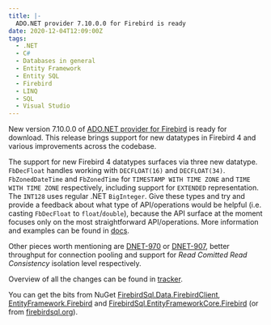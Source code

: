 ```yaml
---
title: |-
  ADO.NET provider 7.10.0.0 for Firebird is ready
date: 2020-12-04T12:09:00Z
tags:
  - .NET
  - C#
  - Databases in general
  - Entity Framework
  - Entity SQL
  - Firebird
  - LINQ
  - SQL
  - Visual Studio
---
```

New version 7.10.0.0 of [ADO.NET provider for Firebird][1] is ready for download. This release brings support for new datatypes in Firebird 4 and various improvements across the codebase. 

<!-- excerpt -->

The support for new Firebird 4 datatypes surfaces via three new datatype. `FbDecFloat` handles working with `DECFLOAT(16)` and `DECFLOAT(34)`. `FbZonedDateTime` and `FbZonedTime` for `TIMESTAMP WITH TIME ZONE` and `TIME WITH TIME ZONE` respectively, including support for `EXTENDED` representation. The `INT128` uses regular .NET `BigInteger`. Give these types and try and provide a feedback about what type of API/operations would be helpful (i.e. casting `FbDecFloat` to `float`/`double`), because the API surface at the moment focuses only on the most straightforward API/operations. More information and examples can be found in [docs][6]. 

Other pieces worth mentioning are [DNET-970][7] or [DNET-907][8], better throughput for connection pooling and support for _Read Comitted Read Consistency_ isolation level respectively.

Overview of all the changes can be found in [tracker][5].

You can get the bits from NuGet [FirebirdSql.Data.FirebirdClient][2], [EntityFramework.Firebird][3] and [FirebirdSql.EntityFrameworkCore.Firebird][4] (or from [firebirdsql.org][1]).

[1]: http://www.firebirdsql.org/en/net-provider/
[2]: http://www.nuget.org/packages/FirebirdSql.Data.FirebirdClient/
[3]: http://www.nuget.org/packages/EntityFramework.Firebird/
[4]: http://www.nuget.org/packages/FirebirdSql.EntityFrameworkCore.Firebird/
[5]: http://tracker.firebirdsql.org/browse/DNET/fixforversion/10920
[6]: https://github.com/FirebirdSQL/NETProvider/tree/master/Provider/docs
[7]: http://tracker.firebirdsql.org/browse/DNET-970
[8]: http://tracker.firebirdsql.org/browse/DNET-907